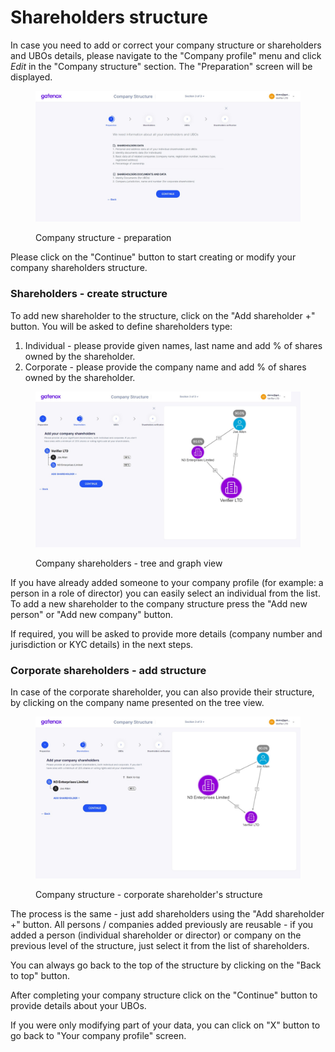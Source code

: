 # Shareholders structure

In case you need to add or correct your company structure or shareholders and UBOs details, please navigate to the "Company profile" menu and click _Edit_ in the "Company structure" section. The "Preparation" screen will be displayed.

<figure><img src="../../../.gitbook/assets/cs_prep (1).png" alt=""><figcaption><p>Company structure - preparation</p></figcaption></figure>

Please click on the "Continue" button to start creating or modify your company shareholders structure.

### Shareholders - create structure

To add new shareholder to the structure, click on the "Add shareholder +" button. You will be asked to define shareholders type:

1. Individual - please provide given names, last name and add % of shares owned by the shareholder.&#x20;
2. Corporate - please provide the company name and add % of shares owned by the shareholder.

<figure><img src="../../../.gitbook/assets/cs_shareholders (1).png" alt=""><figcaption><p>Company shareholders - tree and graph view</p></figcaption></figure>

If you have already added someone to your company profile (for example: a person in a role of director) you can easily select an individual from the list. To add a new shareholder to the company structure press the "Add new person" or "Add new company" button.

If required, you will be asked to provide more details (company number and jurisdiction or KYC details) in the next steps.

### Corporate shareholders - add structure

In case of the corporate shareholder, you can also provide their structure, by clicking on the company name presented on the tree view. &#x20;

<figure><img src="../../../.gitbook/assets/cs_corporate_shareholder.png" alt=""><figcaption><p>Company structure - corporate shareholder's structure</p></figcaption></figure>

The process is the same - just add shareholders using the "Add shareholder +" button. All persons / companies added previously are reusable - if you added a person (individual shareholder or director) or company on the previous level of the structure, just select it from the list of shareholders.

You can always go back to the top of the structure by clicking on the "Back to top" button.

After completing your company structure click on the "Continue" button to provide details about your UBOs.

If you were only modifying part of your data, you can click on "X" button to go back to "Your company profile" screen.
